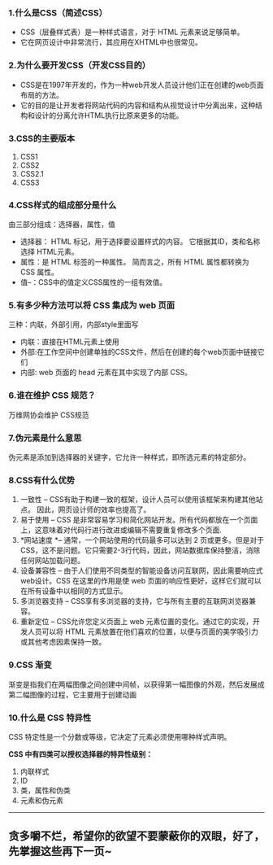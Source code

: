 ### 1.**什么是CSS（简述CSS）**

- CSS（层叠样式表）是一种样式语言，对于 HTML 元素来说足够简单。 
- 它在网页设计中非常流行，其应用在XHTML中也很常见。

### 2.为什么要开发CSS（开发CSS目的）

- CSS是在1997年开发的，作为一种web开发人员设计他们正在创建的web页面布局的方法。
- 它的目的是让开发者将网站代码的内容和结构从视觉设计中分离出来，这种结构和设计的分离允许HTML执行比原来更多的功能。

### 3.CSS的主要版本

1. CSS1
2. CSS2
3. CSS2.1
4. CSS3

### 4.CSS样式的组成部分是什么

由三部分组成：选择器，属性，值

- 选择器： HTML 标记，用于选择要设置样式的内容。 它根据其ID，类和名称选择 HTML元素。
- 属性：是 HTML 标签的一种属性。 简而言之，所有 HTML 属性都转换为 CSS 属性。
- 值–：CSS中的值定义CSS属性的一组有效值。

### 5.有多少种方法可以将 CSS 集成为 web 页面

三种：内联，外部引用，内部style里面写

- 内联：直接在HTML元素上使用
- 外部:在工作空间中创建单独的CSS文件，然后在创建的每个web页面中链接它们
- 内部: web 页面的 head 元素在其中实现了内部 CSS。

### 6.谁在维护 CSS 规范？

万维网协会维护 CSS规范

### 7.伪元素是什么意思

伪元素是添加到选择器的关键字，它允许一种样式，即所选元素的特定部分。

### 8.CSS有什么优势

1. 一致性 – CSS有助于构建一致的框架，设计人员可以使用该框架来构建其他站点。 因此，网页设计师的效率也提高了。
2. 易于使用 – CSS 是非常容易学习和简化网站开发。所有代码都放在一个页面上，这意味着对代码行进行改进或编辑不需要重复修改多个页面.
3. *网站速度 *– 通常，一个网站使用的代码最多可以达到 2 页或更多。但是对于CSS，这不是问题。它只需要2-3行代码，因此，网站数据库保持整洁，消除任何网站加载问题。
4. 设备兼容性 – 由于人们使用不同类型的智能设备访问互联网，因此需要响应式web设计。CSS 在这里的作用是使 web 页面的响应性更好，这样它们就可以在所有设备中以相同的方式显示。
5. 多浏览器支持 – CSS享有多浏览器的支持，它与所有主要的互联网浏览器兼容。
6. 重新定位 – CSS允许您定义页面上 web 元素位置的变化。通过它的实现，开发人员可以将 HTML 元素放置在他们喜欢的位置，以便与页面的美学吸引力或其他考虑因素保持一致。

### 9.CSS 渐变

渐变是指我们在两幅图像之间创建中间帧，以获得第一幅图像的外观，然后发展成第二幅图像的过程，它主要用于创建动画

### 10.什么是 CSS 特异性

CSS 特定性是一个分数或等级，它决定了元素必须使用哪种样式声明。 

**CSS 中有四类可以授权选择器的特异性级别：**

1. 内联样式
2. ID
3. 类，属性和伪类
4. 元素和伪元素

------------------------------------------------------------



## 贪多嚼不烂，希望你的欲望不要蒙蔽你的双眼，好了，先掌握这些再下一页~

